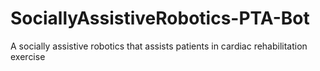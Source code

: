 # SociallyAssistiveRobotics-PTA-Bot
A socially assistive robotics that assists patients in cardiac rehabilitation exercise 
